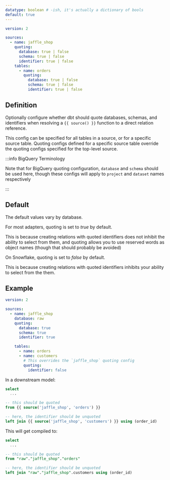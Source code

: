 ```yaml
---
datatype: boolean # -ish, it's actually a dictionary of bools
default: true
---
```

<File name='models/<filename>.yml'>

```yml
version: 2

sources:
  - name: jaffle_shop
    quoting:
      database: true | false
      schema: true | false
      identifier: true | false
    tables:
      - name: orders
        quoting:
          database: true | false
          schema: true | false
          identifier: true | false

```

</File>

## Definition
Optionally configure whether dbt should quote databases, schemas, and identifiers when resolving a `{{ source() }}` function to a direct relation reference.

This config can be specified for all tables in a source, or for a specific source table. Quoting configs defined for a specific source table override the quoting configs specified for the top-level source.

:::info BigQuery Terminology

Note that for BigQuery quoting configuration, `database` and `schema` should be used here, though these configs will apply to `project` and `dataset` names respectively

:::


## Default
The default values vary by database. 

For most adapters, quoting is set to _true_ by default.

This is because creating relations with quoted identifiers does not inhibit the ability to select from them, and quoting allows you to use reserved words as object names (though that should probably be avoided)

On Snowflake, quoting is set to _false_ by default.

This is because creating relations with quoted identifiers inhibits your ability to select from the them.

## Example

<File name='models/<filename>.yml'>

```yaml
version: 2

sources:
  - name: jaffle_shop
    database: raw
    quoting:
      database: true
      schema: true
      identifier: true

    tables:
      - name: orders
      - name: customers
        # This overrides the `jaffle_shop` quoting config
        quoting:
          identifier: false


```

</File>

In a downstream model:

<File name='models/<filename>.yml'>

```sql
select
  ...

-- this should be quoted
from {{ source('jaffle_shop', 'orders') }}

-- here, the identifier should be unquoted
left join {{ source('jaffle_shop', 'customers') }} using (order_id)

```

</File>


This will get compiled to:

```sql
select
  ...

-- this should be quoted
from "raw"."jaffle_shop"."orders"

-- here, the identifier should be unquoted
left join "raw"."jaffle_shop".customers using (order_id)

```
